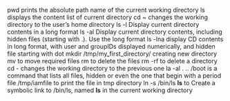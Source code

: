 pwd  prints the absolute path name of the current working directory
ls  displays the content list of current directory
cd ~ changes the working directory to the user’s home directory
ls -l Display current directory contents in a long format
ls -al Display current directory contents, including hidden files (starting with .). Use the long format
ls -lna display CD contents in long format, with user and groupIDs displayed numerically, and hidden file starting with dot
mkdir /tmp/my_first_directory/ creating new directory
mv to move required files
rm to delete the files
rm -rf to delete a directory
cd - changes the working directory to the previous one
la -al . .. /boot is a command that lists all files, hidden or even the one that begin with a period
file /tmp/iamfile to print the file in tmp directory
ln -s /bin/ls __ls__ to Create a symbolic link to /bin/ls, named __ls__ in the current working directory


